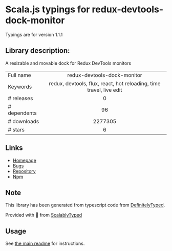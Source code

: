
# Scala.js typings for redux-devtools-dock-monitor

Typings are for version 1.1.1

## Library description:
A resizable and movable dock for Redux DevTools monitors

|                    |                 |
| ------------------ | :-------------: |
| Full name          | redux-devtools-dock-monitor |
| Keywords           | redux, devtools, flux, react, hot reloading, time travel, live edit |
| # releases         | 0 |
| # dependents       | 96 |
| # downloads        | 2277305 |
| # stars            | 6 |

## Links
- [Homepage](https://github.com/gaearon/redux-devtools-dock-monitor)
- [Bugs](https://github.com/gaearon/redux-devtools-dock-monitor/issues)
- [Repository](https://github.com/gaearon/redux-devtools-dock-monitor)
- [Npm](https://www.npmjs.com/package/redux-devtools-dock-monitor)
    


## Note
This library has been generated from typescript code from [DefinitelyTyped](https://definitelytyped.org).

Provided with :purple_heart: from [ScalablyTyped](https://github.com/oyvindberg/ScalablyTyped)

## Usage
See [the main readme](../../readme.md) for instructions.


